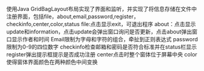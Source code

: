 使用Java GridBagLayout布局实现了界面和监听，并实现了将信息存储在文件中
注册界面，包括file，about,email,password,register，checkinfo,center,color,status
file:点击显示exit，可退出程序
about：点击显示update和information，点击update会弹出窗口询问是否更新，点击about弹出窗口显示作者和时间
Email限制为字母和字符的组合，牵扯到正则表达式
password限制为0-9的四位数字
checkinfo检查邮箱和密码是否符合标准并在status栏显示
register弹出提示框提示是否成功注册
center点击时整个窗体位于屏幕中央
color使得窗体界面颜色在两种颜色中间变换

